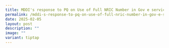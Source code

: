 ```yaml
---
title: MDDI's response to PQ on Use of Full NRIC Number in Gov e services
permalink: /mddi-s-response-to-pq-on-use-of-full-nric-number-in-gov-e-services/
date: 2025-02-05
layout: post
description: ""
image: ""
variant: tiptap
---
```

